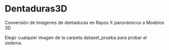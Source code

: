 # Dentaduras3D
Conversión de Imágenes de dentaduras en Rayos X panorámicos a Modelos 3D

Elegir cualquier imagen de la carpeta dataset_prueba para probar el sistema.
